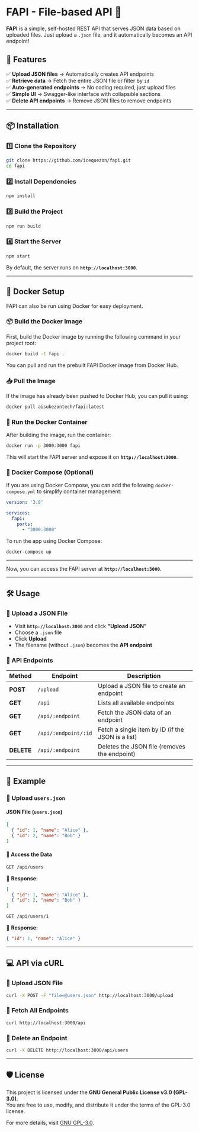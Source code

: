 # **FAPI - File-based API 📂**

**FAPI** is a simple, self-hosted REST API that serves JSON data based on uploaded files. Just upload a `.json` file, and it automatically becomes an API endpoint!

## **🚀 Features**
✅ **Upload JSON files** → Automatically creates API endpoints  
✅ **Retrieve data** → Fetch the entire JSON file or filter by `id`  
✅ **Auto-generated endpoints** → No coding required, just upload files  
✅ **Simple UI** → Swagger-like interface with collapsible sections  
✅ **Delete API endpoints** → Remove JSON files to remove endpoints  

---

## **📦 Installation**
### **1️⃣ Clone the Repository**
```sh
git clone https://github.com/icequezon/fapi.git
cd fapi
```

### **2️⃣ Install Dependencies**
```sh
npm install
```

### **3️⃣ Build the Project**
```sh
npm run build
```

### **4️⃣ Start the Server**
```sh
npm start
```
By default, the server runs on **`http://localhost:3000`**.

---


## **🐳 Docker Setup**

FAPI can also be run using Docker for easy deployment.

### **📦 Build the Docker Image**
First, build the Docker image by running the following command in your project root:

```sh
docker build -t fapi .
```

You can pull and run the prebuilt FAPI Docker image from Docker Hub.

### **📥 Pull the Image**
If the image has already been pushed to Docker Hub, you can pull it using:
```sh
docker pull aisukezontech/fapi:latest
```

### **🚀 Run the Docker Container**
After building the image, run the container:

```sh
docker run -p 3000:3000 fapi
```

This will start the FAPI server and expose it on **`http://localhost:3000`**.

### **🔧 Docker Compose (Optional)**
If you are using Docker Compose, you can add the following `docker-compose.yml` to simplify container management:

```yaml
version: '3.8'

services:
  fapi:
    ports:
      - "3000:3000"
```

To run the app using Docker Compose:
```sh
docker-compose up
```

---

Now, you can access the FAPI server at **`http://localhost:3000`**.

---

## **🛠 Usage**
### **📌 Upload a JSON File**
- Visit **`http://localhost:3000`** and click **"Upload JSON"**
- Choose a `.json` file
- Click **Upload**
- The filename (without `.json`) becomes the **API endpoint**

### **📌 API Endpoints**
| Method | Endpoint | Description |
|--------|---------|-------------|
| **POST** | `/upload` | Upload a JSON file to create an endpoint |
| **GET** | `/api` | Lists all available endpoints |
| **GET** | `/api/:endpoint` | Fetch the JSON data of an endpoint |
| **GET** | `/api/:endpoint/:id` | Fetch a single item by ID (if the JSON is a list) |
| **DELETE** | `/api/:endpoint` | Deletes the JSON file (removes the endpoint) |

---

## **📝 Example**
### **📌 Upload `users.json`**
#### **JSON File (`users.json`)**
```json
[
  { "id": 1, "name": "Alice" },
  { "id": 2, "name": "Bob" }
]
```
#### **📌 Access the Data**
```sh
GET /api/users
```
📌 **Response:**
```json
[
  { "id": 1, "name": "Alice" },
  { "id": 2, "name": "Bob" }
]
```
```sh
GET /api/users/1
```
📌 **Response:**
```json
{ "id": 1, "name": "Alice" }
```

---

## **💻 API via cURL**
### **📌 Upload JSON File**
```sh
curl -X POST -F "file=@users.json" http://localhost:3000/upload
```

### **📌 Fetch All Endpoints**
```sh
curl http://localhost:3000/api
```

### **📌 Delete an Endpoint**
```sh
curl -X DELETE http://localhost:3000/api/users
```

---

## **🛡 License**
This project is licensed under the **GNU General Public License v3.0 (GPL-3.0)**.  
You are free to use, modify, and distribute it under the terms of the GPL-3.0 license.  

For more details, visit [GNU GPL-3.0](https://www.gnu.org/licenses/gpl-3.0.html).
